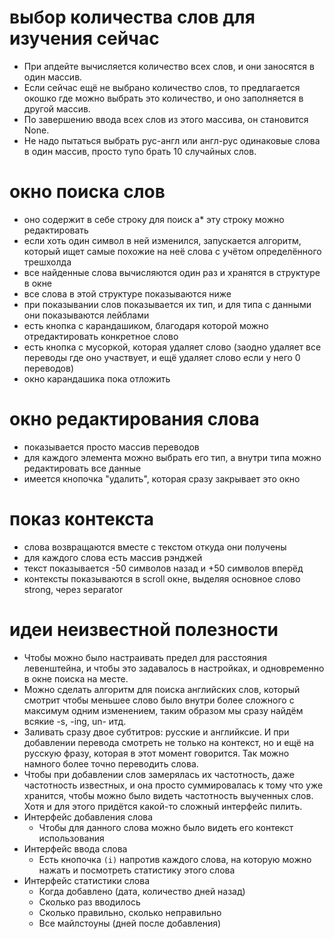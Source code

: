 # выбор количества слов для изучения сейчас

* При апдейте вычисляется количество всех слов, и они заносятся в один массив.
* Если сейчас ещё не выбрано количество слов, то предлагается окошко где можно выбрать это количество, и оно заполняется в другой массив.
* По завершению ввода всех слов из этого массива, он становится None.
* Не надо пытаться выбрать рус-англ или англ-рус одинаковые слова в один массив, просто тупо брать 10 случайных слов.

# окно поиска слов

* оно содержит в себе строку для поиск
а* эту строку можно редактировать
* если хоть один символ в ней изменился, запускается алгоритм, который ищет самые похожие на неё слова с учётом определённого трешхолда
* все найденные слова вычисляются один раз и хранятся в структуре в окне
* все слова в этой структуре показываются ниже
* при показывании слов показывается их тип, и для типа с данными они показываются лейблами
* есть кнопка с карандашиком, благодаря которой можно отредактировать конкретное слово
* есть кнопка с мусоркой, которая удаляет слово (заодно удаляет все переводы где оно участвует, и ещё удаляет слово если у него 0 переводов)
* окно карандашика пока отложить

# окно редактирования слова

* показывается просто массив переводов
* для каждого элемента можно выбрать его тип, а внутри типа можно редактировать все данные
* имеется кнопочка "удалить", которая сразу закрывает это окно

# показ контекста

* слова возвращаются вместе с текстом откуда они получены
* для каждого слова есть массив рэнджей
* текст показывается -50 символов назад и +50 символов вперёд
* контексты показываются в scroll окне, выделяя основное слово strong, через separator

# идеи неизвестной полезности

* Чтобы можно было настраивать предел для расстояния левенштейна, и чтобы это задавалось в настройках, и одновременно в окне поиска на месте.
* Можно сделать алгоритм для поиска английских слов, который смотрит чтобы меньшее слово было внутри более сложного с максимум одним изменением, таким образом мы сразу найдём всякие -s, -ing, un- итд.
* Заливать сразу двое субтитров: русские и английксие. И при добавлении перевода смотреть не только на контекст, но и ещё на русскую фразу, которая в этот момент говорится. Так можно намного более точно переводить слова.
* Чтобы при добавлении слов замерялась их частотность, даже частотность известных, и она просто суммировалась к тому что уже хранится, чтобы можно было видеть частотность выученных слов. Хотя и для этого придётся какой-то сложный интерфейс пилить.
* Интерфейс добавления слова
  * Чтобы для данного слова можно было видеть его контекст использования
* Интерфейс ввода слова
  * Есть кнопочка `(i)` напротив каждого слова, на которую можно нажать и посмотреть статистику этого слова
* Интерфейс статистики слова
  * Когда добавлено (дата, количество дней назад)
  * Сколько раз вводилось
  * Сколько правильно, сколько неправильно
  * Все майлстоуны (дней после добавления)